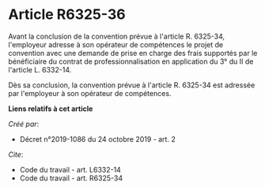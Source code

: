 # Article R6325-36

Avant la conclusion de la convention prévue à l'article R. 6325-34, l'employeur adresse à son opérateur de compétences le
projet de convention avec une demande de prise en charge des frais supportés par le bénéficiaire du contrat de
professionnalisation en application du 3° du II de l'article L. 6332-14. 

Dès sa conclusion, la convention prévue à l'article R. 6325-34 est adressée par l'employeur à son opérateur de compétences.

**Liens relatifs à cet article**

_Créé par_:

  - Décret n°2019-1086 du 24 octobre 2019 - art. 2

_Cite_:

  - Code du travail - art. L6332-14
  - Code du travail - art. R6325-34
